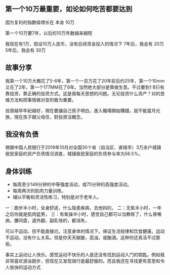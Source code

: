 ## 第一个10万最重要，如论如何吃苦都要达到

因为复利的指数级增长在 本金 10万

第一个10万要7年，以后的10万年数越来越短

我现在有1万，假设10万人民币，没有后续资金投入的情况下
7年后，我会有 20万
5年后，我会有 30万


## 故事分享

我第一个10万大概花了5-6年，第一个一百万花了20年前后约25年，第一个10mm又花了2年，第一个177MM花了6年。当然绝大部分是靠做生意。不过要到1 B只有靠投资，靠正确的投资方式。这是我每天思想的问题。无论投资什么资产？对的思维方法和把事情做对变的极为重要。


投資越早年紀越好，現在要讓自己孩子明白，進入職場開始賺錢，就不能當月光族，現在孩子跟父母住，對投資沒概念。

## 我没有负债

根据中国人民银行于2019年10月对全国30个省（自治区、直辖市）3万余户城镇居民家庭的资产负债情况调查，城镇居民家庭的负债参与率为56.5%。

## 身体训练

- 每周至少149分钟的中等强度活动，或75分钟的高强度活动。
- 每周两次的肌肉力量训练。
- 辅以平衡和灵活性练习，特别是对于老年人。

一：跑步半小时，全身舒适，什么隐患疾病，去他妈的，
二：无氧半小时，一年之后你就是肌肉猛男，
三：有氧操半小时，感觉自己都可以当教练了，什么脊椎病，腰间盘，退外翻，副乳啥的，都消失，

可以不运动。但不能直接烂。注意身体的情况下。保证生活规律和饮食健康。运动不运动。没有什么关系。但是你天天碳酸，高油，或酗酒。这种你还真活不过那些。

事实上运动让人快乐。感觉运动不快乐的人是还没有找到运动入门的钥匙。例如我非常喜欢游泳跑步，但现在又发现骑行是最舒服的。而且我还在寻找更有意思和令人愉快的运动方式
